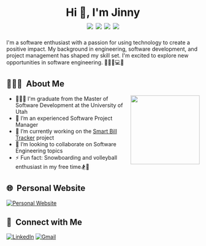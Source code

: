 <h1 align="center">Hi 👋, I'm Jinny
  <div style="text-align: center;">
    <img src="https://img.shields.io/badge/-C++-00599C?style=flat-square&logo=c%2B%2B&logoColor=white" style="display: inline-block;" /> 
    <img src="https://img.shields.io/badge/-Java-007396?style=flat-square&logo=java&logoColor=white" style="display: inline-block;" /> 
    <img src="https://img.shields.io/badge/-Python-3776AB?style=flat-square&logo=python&logoColor=white" style="display: inline-block;" />
    <img src="https://img.shields.io/badge/-JavaScript-F7DF1E?style=flat-square&logo=javascript&logoColor=black" style="display: inline-block;" /> 
  </div>
</h1>

I'm a software enthusiast with a passion for using technology to create a positive impact. My background in engineering, software development, and project management has shaped my skill set. I'm excited to explore new opportunities in software engineering. 👩🏻‍🎓💻🔥

## 👨🏻‍💻 &nbsp;About Me 
<img align="right" width="180" src="https://miro.medium.com/v2/resize:fit:640/format:webp/0*w55afnhqOrPTsUpz.jpg">

- 👩🏻‍💻 I'm graduate from the Master of Software Development at the University of Utah
- 🔭 I’m an experienced Software Project Manager
- 🌱 I’m currently working on the [Smart Bill Tracker](https://github.com/j2695203/SmartBillTracker) project
- 👯 I’m looking to collaborate on Software Engineering topics
- ⚡ Fun fact: Snowboarding and volleyball enthusiast in my free time🏂🏐

## 🌐 &nbsp;Personal Website
  [![Personal Website](https://img.shields.io/badge/Personal%20Website-%2312100E.svg?style=flat&logo=google-chrome&logoColor=white)](https://j2695203.github.io/)

## 🤝 &nbsp;Connect with Me

  [![LinkedIn](https://img.shields.io/badge/LinkedIn-%230077B5.svg?logo=linkedin&logoColor=white)](https://linkedin.com/in/jinny-jeng) 
  [![Gmail](https://img.shields.io/badge/Gmail-%23D14836.svg?logo=gmail&logoColor=white)](mailto:j2695203@gmail.com)
